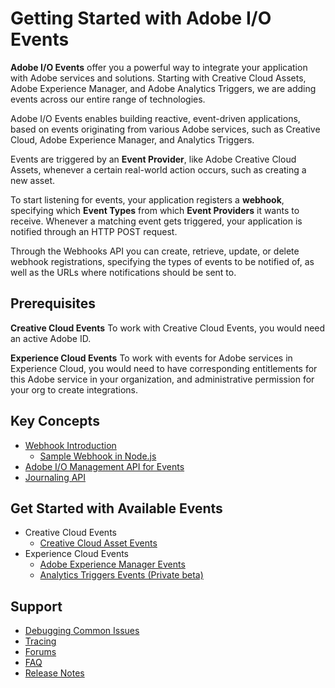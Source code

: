 # Getting Started with Adobe I/O Events

**Adobe I/O Events** offer you a powerful way to integrate your application with Adobe services and solutions. Starting with Creative Cloud Assets, Adobe Experience Manager, and Adobe Analytics Triggers, we are adding events across our entire range of technologies.

Adobe I/O Events enables building reactive, event-driven applications, based on events originating from various Adobe services, such as Creative Cloud, Adobe Experience Manager, and Analytics Triggers.

Events are triggered by an **Event Provider**, like Adobe Creative Cloud Assets, whenever a certain real-world action occurs, such as creating a new asset.

To start listening for events, your application registers a **webhook**, specifying which **Event Types** from which **Event Providers** it wants to receive. Whenever a matching event gets triggered, your application is notified through an HTTP POST request.

Through the Webhooks API you can create, retrieve, update, or delete webhook registrations, specifying the types of events to be notified of, as well as the URLs where notifications should be sent to.

## Prerequisites

**Creative Cloud Events**
To work with Creative Cloud Events, you would need an active Adobe ID.

**Experience Cloud Events**
To work with events for Adobe services in Experience Cloud, you would need to have corresponding entitlements for this Adobe service in your organization, and administrative permission for your org to create integrations.

## Key Concepts
- [Webhook Introduction](intro/webhook_docs_intro.md)
    - [Sample Webhook in Node.js](https://github.com/adobeio/io-event-sample-webhook)
- [Adobe I/O Management API for Events](intro/events-api.md)
- [Journaling API](intro/journaling_api.md)

## Get Started with Available Events
- Creative Cloud Events
    - [Creative Cloud Asset Events](using/cc-asset-event-setup.md)
- Experience Cloud Events
    - [Adobe Experience Manager Events](using/aem-event-setup.md)
    - [Analytics Triggers Events (Private beta)](using/analytics-triggers-event-setup.md)

## Support
- [Debugging Common Issues](support/debug.md)
- [Tracing](support/tracing.md)
- [Forums](https://forums.adobe.com/community/adobe-io/adobe-io-events)
- [FAQ](support/faq.md)
- [Release Notes](support/release_notes.md)
